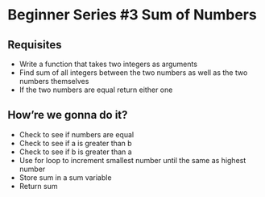 # Beginner Series #3 Sum of Numbers

## Requisites

- Write a function that takes two integers as arguments
- Find sum of all integers between the two numbers as well as the two numbers themselves
- If the two numbers are equal return either one

## How’re we gonna do it?

- Check to see if numbers are equal
- Check to see if a is greater than b
- Check to see if b is greater than a
- Use for loop to increment smallest number until the same as highest number
- Store sum in a sum variable
- Return sum
